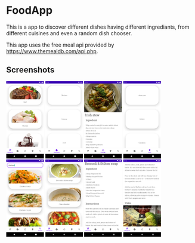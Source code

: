 # FoodApp

This is a app to discover different dishes having different ingrediants, from different cuisines and even a random dish chooser. 

This app uses the free meal api provided by https://www.themealdb.com/api.php. 

## Screenshots

<img width=20% alt="Github" src="https://github.com/MohitAswani/FoodApp/blob/master/Screenshots/1.png" />
<img width=20% alt="Github" src="https://github.com/MohitAswani/FoodApp/blob/master/Screenshots/2.png" />
<img width=20% alt="Github" src="https://github.com/MohitAswani/FoodApp/blob/master/Screenshots/3.png" />
<img width=20% alt="Github" src="https://github.com/MohitAswani/FoodApp/blob/master/Screenshots/4.png" />
<img width=20% alt="Github" src="https://github.com/MohitAswani/FoodApp/blob/master/Screenshots/5.png" />
<img width=20% alt="Github" src="https://github.com/MohitAswani/FoodApp/blob/master/Screenshots/6.png" />
<img width=20% alt="Github" src="https://github.com/MohitAswani/FoodApp/blob/master/Screenshots/7.png" />
<img width=20% alt="Github" src="https://github.com/MohitAswani/FoodApp/blob/master/Screenshots/8.png" />

